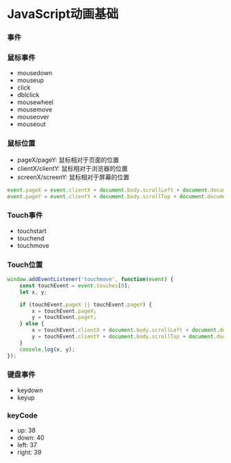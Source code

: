# JavaScript动画基础

### 事件

### 鼠标事件

- mousedown
- mouseup
- click
- dblclick
- mousewheel
- mousemove
- mouseover
- mouseout

### 鼠标位置

- pageX/pageY: 鼠标相对于页面的位置
- clientX/clientY: 鼠标相对于浏览器的位置
- screenX/screenY: 鼠标相对于屏幕的位置

```js
event.pageX = event.clientX + document.body.scrollLeft + document.documentElement.scrollLeft;
event.pageY = event.clientY + document.body.scrollTop + document.documentElement.scrollTop;
```

### Touch事件

- touchstart
- touchend
- touchmove

### Touch位置

```js
window.addEventListener('touchmove', function(event) {
    const touchEvent = event.touches[0];
    let x, y;

    if (touchEvent.pageX || touchEvent.pageY) {
        x = touchEvent.pageX;
        y = touchEvent.pageY;
    } else {
        x = touchEvent.clientX + document.body.scrollLeft + document.documentElement.scrollLeft;
        y = touchEvent.clientY + document.body.scrollTop + document.documentElement.scrollTop;
    }
    console.log(x, y);
});
```

### 键盘事件

- keydown
- keyup

### keyCode

- up: 38
- down: 40
- left: 37
- right: 39


